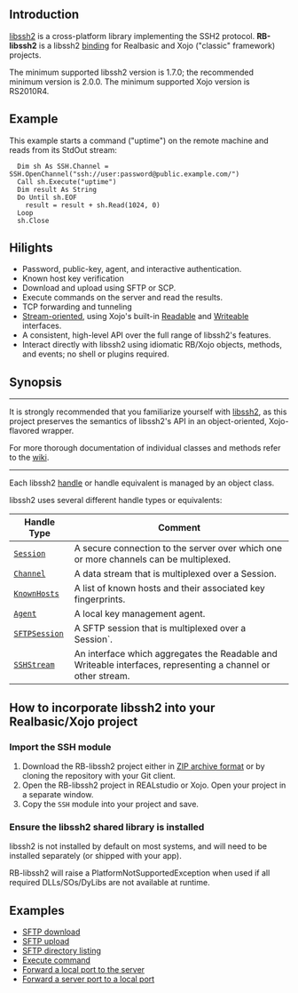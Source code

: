 ## Introduction
[libssh2](https://www.libssh2.org/) is a cross-platform library implementing the SSH2 protocol. **RB-libssh2** is a libssh2 [binding](http://en.wikipedia.org/wiki/Language_binding) for Realbasic and Xojo ("classic" framework) projects. 

The minimum supported libssh2 version is 1.7.0; the recommended minimum version is 2.0.0. The minimum supported Xojo version is RS2010R4.

## Example
This example starts a command ("uptime") on the remote machine and reads from its StdOut stream: 

```vbnet
  Dim sh As SSH.Channel = SSH.OpenChannel("ssh://user:password@public.example.com/")
  Call sh.Execute("uptime")
  Dim result As String
  Do Until sh.EOF
    result = result + sh.Read(1024, 0)
  Loop
  sh.Close
```
## Hilights
* Password, public-key, agent, and interactive authentication.
* Known host key verification
* Download and upload using SFTP or SCP.
* Execute commands on the server and read the results.
* TCP forwarding and tunneling
* [Stream-oriented](https://github.com/charonn0/RB-libssh2/wiki/SSH.SSHStream), using Xojo's built-in [Readable](http://docs.xojo.com/index.php/Readable) and [Writeable](http://docs.xojo.com/index.php/Writeable) interfaces. 
* A consistent, high-level API over the full range of libssh2's features.
* Interact directly with libssh2 using idiomatic RB/Xojo objects, methods, and events; no shell or plugins required.

## Synopsis

***
It is strongly recommended that you familiarize yourself with [libssh2](https://www.libssh2.org/docs.html), as this project preserves the semantics of libssh2's API in an object-oriented, Xojo-flavored wrapper. 

For more thorough documentation of individual classes and methods refer to the [wiki](https://github.com/charonn0/RB-libssh2/wiki).

***

Each libssh2 [handle](https://en.wikipedia.org/wiki/Handle_%28computing%29) or handle equivalent is managed by an object class. 

libssh2 uses several different handle types or equivalents:

|Handle Type|Comment|
|-----------|-------|
|[`Session`](https://github.com/charonn0/RB-libssh2/wiki/SSH.Session)|A secure connection to the server over which one or more channels can be multiplexed.| 
|[`Channel`](https://github.com/charonn0/RB-libssh2/wiki/SSH.Channel)|A data stream that is multiplexed over a Session.|
|[`KnownHosts`](https://github.com/charonn0/RB-libssh2/wiki/SSH.KnownHosts)|A list of known hosts and their associated key fingerprints.|
|[`Agent`](https://github.com/charonn0/RB-libssh2/wiki/SSH.Agent)|A local key management agent.|
|[`SFTPSession`](https://github.com/charonn0/RB-libssh2/wiki/SSH.SFTPSession)|A SFTP session that is multiplexed over a Session`.|
|[`SSHStream`](https://github.com/charonn0/RB-libssh2/wiki/SSH.SSHStream)|An interface which aggregates the Readable and Writeable interfaces, representing a channel or other stream.|


## How to incorporate libssh2 into your Realbasic/Xojo project
### Import the SSH module
1. Download the RB-libssh2 project either in [ZIP archive format](https://github.com/charonn0/RB-libssh2/archive/master.zip) or by cloning the repository with your Git client.
2. Open the RB-libssh2 project in REALstudio or Xojo. Open your project in a separate window.
3. Copy the `SSH` module into your project and save.

### Ensure the libssh2 shared library is installed
libssh2 is not installed by default on most systems, and will need to be installed separately (or shipped with your app).

RB-libssh2 will raise a PlatformNotSupportedException when used if all required DLLs/SOs/DyLibs are not available at runtime. 

## Examples
* [SFTP download](https://github.com/charonn0/RB-libssh2/wiki/SFTP-Examples#download)
* [SFTP upload](https://github.com/charonn0/RB-libssh2/wiki/SFTP-Examples#upload)
* [SFTP directory listing](https://github.com/charonn0/RB-libssh2/wiki/SFTP-Examples#list-directory)
* [Execute command](https://github.com/charonn0/RB-libssh2/wiki/Process-Start-Example)
* [Forward a local port to the server](https://github.com/charonn0/RB-libssh2/wiki/TCP-Listener-Example)
* [Forward a server port to a local port](https://github.com/charonn0/RB-libssh2/wiki/TCP-Tunnel-Example)
